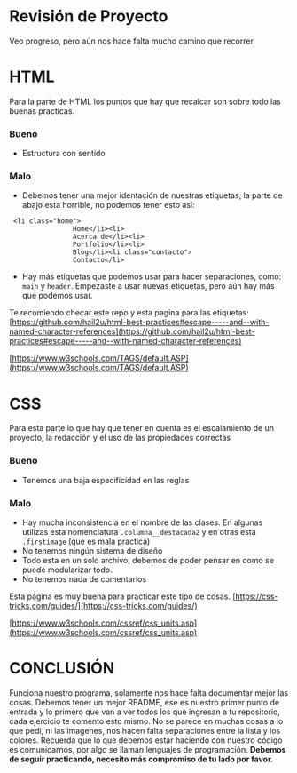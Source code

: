 


# Revisión de Proyecto 

Veo progreso, pero aún nos hace falta mucho camino que recorrer.

# HTML

Para la parte de HTML los puntos que hay que recalcar son sobre todo las buenas practicas.

###  Bueno

- Estructura con sentido

### Malo

- Debemos tener una mejor identación de nuestras etiquetas, la parte de abajo esta horrible, no podemos tener esto así:

   
```
 <li class="home">
                Home</li><li>
                Acerca de</li><li>
                Portfolio</li><li>
                Blog</li><li class="contacto">
                Contacto</li>
```

- Hay más etiquetas que podemos usar para hacer separaciones, como: `main` y `header`. Empezaste a usar nuevas etiquetas, pero aún hay más que podemos usar.

Te recomiendo checar este repo y esta pagina para las etiquetas:
[https://github.com/hail2u/html-best-practices#escape-----and--with-named-character-references](https://github.com/hail2u/html-best-practices#escape-----and--with-named-character-references)

[https://www.w3schools.com/TAGS/default.ASP](https://www.w3schools.com/TAGS/default.ASP)

# CSS

Para esta parte lo que hay que tener en cuenta es el escalamiento de un proyecto, la redacción y el uso de las propiedades correctas

### Bueno

- Tenemos una baja especificidad en las reglas

### Malo

- Hay mucha inconsistencia en el nombre de las clases. En algunas utilizas esta nomenclatura `.columna__destacada2` y en otras esta `.firstimage` (que es mala practica)
- No tenemos ningún sistema de diseño
- Todo esta en un solo archivo, debemos de poder pensar en como se puede modularizar todo.
- No tenemos nada de comentarios

Esta página es muy buena para practicar este tipo de cosas.
[https://css-tricks.com/guides/](https://css-tricks.com/guides/)

[https://www.w3schools.com/cssref/css_units.asp](https://www.w3schools.com/cssref/css_units.asp)

# CONCLUSIÓN

Funciona nuestro programa, solamente nos hace falta documentar mejor las cosas.
Debemos tener un mejor README, ese es nuestro primer punto de entrada y lo primero que van a ver todos los que ingresan a tu repositorio, cada ejercicio te comento esto mismo.
No se parece en muchas cosas a lo que pedi, ni las imagenes, nos hacen falta separaciones entre la lista y los colores.
Recuerda que lo que debemos estar haciendo con nuestro código es comunicarnos, por algo se llaman lenguajes de programación.
**Debemos de seguir practicando, necesito más compromiso de tu lado por favor.**
